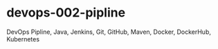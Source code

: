 # devops-002-pipline
DevOps Pipline, Java, Jenkins, Git, GitHub, Maven, Docker, DockerHub, Kubernetes

